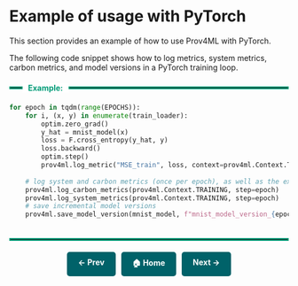 
# Example of usage with PyTorch

This section provides an example of how to use Prov4ML with PyTorch.

The following code snippet shows how to log metrics, system metrics, carbon metrics, and model versions in a PyTorch training loop.


<div style="display: flex; align-items: center; margin: 20px 0;">
    <hr style="flex-grow: 0.05; border: 2px solid #009B77; margin: 0;">
    <span style="background: white; padding: 0 10px; font-weight: bold; color: #009B77;">Example:</span>
    <hr style="flex-grow: 1; border: 2px solid #009B77; margin: 0;">
</div>


```python
for epoch in tqdm(range(EPOCHS)):
    for i, (x, y) in enumerate(train_loader):
        optim.zero_grad()
        y_hat = mnist_model(x)
        loss = F.cross_entropy(y_hat, y)
        loss.backward()
        optim.step()
        prov4ml.log_metric("MSE_train", loss, context=prov4ml.Context.TRAINING, step=epoch)
    
    # log system and carbon metrics (once per epoch), as well as the execution time
    prov4ml.log_carbon_metrics(prov4ml.Context.TRAINING, step=epoch)
    prov4ml.log_system_metrics(prov4ml.Context.TRAINING, step=epoch)
    # save incremental model versions
    prov4ml.save_model_version(mnist_model, f"mnist_model_version_{epoch}", prov4ml.Context.TRAINING, epoch)
     
```

<hr style="border: 2px solid #009B77; margin: 20px 0;">


<div style="display: flex; justify-content: center; gap: 10px; margin-top: 20px;">
    <a href="examples.md" style="text-decoration: none; background-color: #006269; color: white; padding: 10px 20px; border-radius: 5px; font-weight: bold; transition: 0.3s;">← Prev</a>
    <a href="." style="text-decoration: none; background-color: #006269; color: white; padding: 10px 20px; border-radius: 5px; font-weight: bold; transition: 0.3s;">🏠 Home</a>
    <a href="usage_lightning.md" style="text-decoration: none; background-color: #006269; color: white; padding: 10px 20px; border-radius: 5px; font-weight: bold; transition: 0.3s;">Next →</a>
</div>